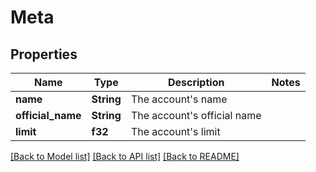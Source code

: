 # Meta

## Properties

Name | Type | Description | Notes
------------ | ------------- | ------------- | -------------
**name** | **String** | The account's name | 
**official_name** | **String** | The account's official name | 
**limit** | **f32** | The account's limit | 

[[Back to Model list]](../README.md#documentation-for-models) [[Back to API list]](../README.md#documentation-for-api-endpoints) [[Back to README]](../README.md)


